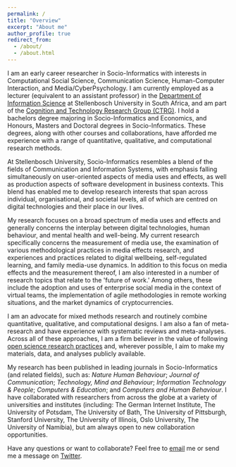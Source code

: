 ```yaml
---
permalink: /
title: "Overview"
excerpt: "About me"
author_profile: true
redirect_from: 
  - /about/
  - /about.html
---
```


I am an early career researcher in Socio-Informatics with interests in Computational Social Science, Communication Science, Human-Computer Interaction, and Media/CyberPsychology. I am currently employed as a lecturer (equivalent to an assistant professor) in the [Department of Information Science](http://suinformatics.com) at Stellenbosch University in South Africa, and am part of the [Cognition and Technology Research Group (CTRG)](http://suinformatics.com/ctrg). I hold a bachelors degree majoring in Socio-Informatics and Economics, and Honours, Masters and Doctoral degrees in Socio-Informatics. These degrees, along with other courses and collaborations, have afforded me experience with a range of quantitative, qualitative, and computational research methods.

At Stellenbosch University, Socio-Informatics resembles a blend of the fields of Communication and Information Systems, with emphasis falling simultaneously on user-oriented aspects of media uses and effects, as well as production aspects of software development in business contexts. This blend has enabled me to develop research interests that span across individual, organisational, and societal levels, all of which are centred on digital technologies and their place in our lives. 

My research focuses on a broad spectrum of media uses and effects and generally concerns the interplay between digital technologies, human behaviour, and mental health and well-being. My current research specifically concerns the measurement of media use, the examination of various methodological practices in media effects research, and experiences and practices related to digital wellbeing, self-regulated learning, and family media-use dynamics. In addition to this focus on media effects and the measurement thereof, I am also interested in a number of research topics that relate to the 'future of work.' Among others, these include the adoption and uses of enterprise social media in the context of virtual teams, the implementation of agile methodologies in remote working situations, and the market dynamics of cryptocurrencies.

I am an advocate for mixed methods research and routinely combine quantitative, qualitative, and computational designs. I am also a fan of meta-research and have experience with systematic reviews and meta-analyses. Across all of these approaches, I am a firm believer in the value of following [open science research practices](https://academic.oup.com/joc/article/71/1/1/5803422) and, wherever possible, I aim to make my materials, data, and analyses publicly available.

My research has been published in leading journals in Socio-Informatics (and related fields), such as: _Nature Human Behaviour_; _Journal of Communication_; _Technology, Mind and Behaviour_; _Information Technology & People_; _Computers & Education_; and _Computers and Human Behaviour_. I have collaborated with researchers from across the globe at a variety of universities and institutes (including: 
The German Internet Institute, The University of Potsdam, The University of Bath, The University of Pittsburgh, Stanford University, The University of Illinois, Oslo University, The University of Namibia), but am always open to new collaboration opportunities.

Have any questions or want to collaborate? Feel free to [email](mailto:dougaparry@sun.ac.za) me or send me a message on [Twitter](https://twitter.com/dougaparry). 

<!-- I am open to supervision of Master's or Doctoral research projects. If you are interested in working with me as part of the [CTRG](http://suinformatics.com/ctrg) please read [this document](https://dougaparry.com/files/supervision.pdf){:target="_blank"} on preparing an application for supervision. -->




